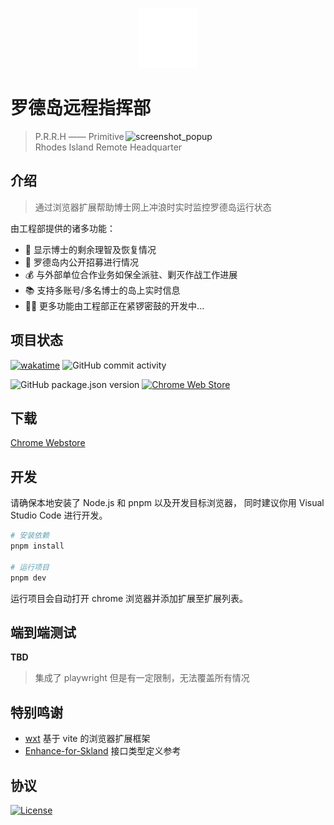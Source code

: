 <p align='center'>
<img width="96px" src="./public/icon-512.png" alt="Logo">
</p>

# 罗德岛远程指挥部

<img align="right" src="https://github.com/enpitsuLin/rhodes-headquarters/assets/29378026/3f719746-b38d-4b77-9850-1c9dbf00ecae" width="320px" height="auto" alt="screenshot_popup" >

> P.R.R.H —— Primitive Rhodes Island Remote Headquarter

## 介绍

> 通过浏览器扩展帮助博士网上冲浪时实时监控罗德岛运行状态

由工程部提供的诸多功能：

- 🧠 显示博士的剩余理智及恢复情况
- 👋 罗德岛内公开招募进行情况
- 💰 与外部单位合作业务如保全派驻、剿灭作战工作进展
- 📚 支持多账号/多名博士的岛上实时信息
- 👨‍🔧 更多功能由工程部正在紧锣密鼓的开发中...

## 项目状态

[![wakatime](https://wakatime.com/badge/user/a826b75e-c927-45c8-9342-26f296c2189f/project/018ee515-32dd-4135-82a1-d5736a2f365d.svg)](https://wakatime.com/badge/user/a826b75e-c927-45c8-9342-26f296c2189f/project/018ee515-32dd-4135-82a1-d5736a2f365d)
![GitHub commit activity](https://img.shields.io/github/commit-activity/y/enpitsuLin/rhodes-headquarters?label=commits)

![GitHub package.json version](https://img.shields.io/github/package-json/v/enpitsuLin/rhodes-headquarters)
[![Chrome Web Store](https://img.shields.io/chrome-web-store/users/cbnldploflpmmkmcbhipaoojkdmillkm?label=chrome&color=green)](https://chrome.google.com/webstore/detail/%E7%BD%97%E5%BE%B7%E5%B2%9B%E8%BF%9C%E7%A8%8B%E6%8C%87%E6%8C%A5%E9%83%A8/cbnldploflpmmkmcbhipaoojkdmillkm)

## 下载

[Chrome Webstore](https://chrome.google.com/webstore/detail/%E7%BD%97%E5%BE%B7%E5%B2%9B%E8%BF%9C%E7%A8%8B%E6%8C%87%E6%8C%A5%E9%83%A8/cbnldploflpmmkmcbhipaoojkdmillkm)

## 开发

请确保本地安装了 Node.js 和 pnpm 以及开发目标浏览器， 同时建议你用 Visual Studio Code 进行开发。

```sh
# 安装依赖
pnpm install

# 运行项目
pnpm dev
```

运行项目会自动打开 chrome 浏览器并添加扩展至扩展列表。

## 端到端测试

**TBD**

> 集成了 playwright 但是有一定限制，无法覆盖所有情况

## 特别鸣谢

- [wxt](https://github.com/wxt-dev/wxt) 基于 vite 的浏览器扩展框架
- [Enhance-for-Skland](https://github.com/LaviniaFalcone/Enhance-for-Skland) 接口类型定义参考

## 协议

[![License](https://img.shields.io/badge/license-MIT-blue.svg)](LICENSE)
